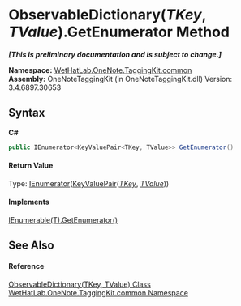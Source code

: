 # ObservableDictionary(*TKey*, *TValue*).GetEnumerator Method 
 _**\[This is preliminary documentation and is subject to change.\]**_

**Namespace:**&nbsp;<a href="bcdbab9c-63d1-48a4-6937-af53fb8d9a55">WetHatLab.OneNote.TaggingKit.common</a><br />**Assembly:**&nbsp;OneNoteTaggingKit (in OneNoteTaggingKit.dll) Version: 3.4.6897.30653

## Syntax

**C#**<br />
``` C#
public IEnumerator<KeyValuePair<TKey, TValue>> GetEnumerator()
```


#### Return Value
Type: <a href="http://msdn2.microsoft.com/en-us/library/78dfe2yb" target="_blank">IEnumerator</a>(<a href="http://msdn2.microsoft.com/en-us/library/5tbh8a42" target="_blank">KeyValuePair</a>(<a href="b95e4b9e-1bee-ddc0-1db7-61a35069e23a">*TKey*</a>, <a href="b95e4b9e-1bee-ddc0-1db7-61a35069e23a">*TValue*</a>))

#### Implements
<a href="http://msdn2.microsoft.com/en-us/library/s793z9y2" target="_blank">IEnumerable(T).GetEnumerator()</a><br />

## See Also


#### Reference
<a href="b95e4b9e-1bee-ddc0-1db7-61a35069e23a">ObservableDictionary(TKey, TValue) Class</a><br /><a href="bcdbab9c-63d1-48a4-6937-af53fb8d9a55">WetHatLab.OneNote.TaggingKit.common Namespace</a><br />